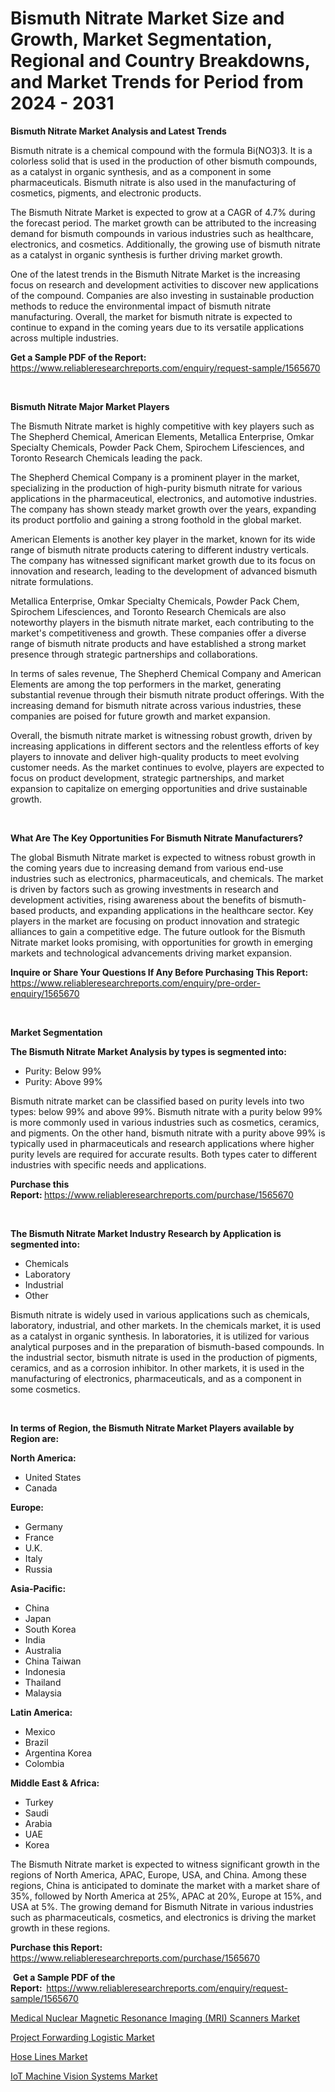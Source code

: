 <p><h1>Bismuth Nitrate Market Size and Growth, Market Segmentation, Regional and Country Breakdowns, and Market Trends for Period from 2024 -  2031</h1></p><p><strong>Bismuth Nitrate Market Analysis and Latest Trends</strong></p>
<p><p>Bismuth nitrate is a chemical compound with the formula Bi(NO3)3. It is a colorless solid that is used in the production of other bismuth compounds, as a catalyst in organic synthesis, and as a component in some pharmaceuticals. Bismuth nitrate is also used in the manufacturing of cosmetics, pigments, and electronic products.</p><p>The Bismuth Nitrate Market is expected to grow at a CAGR of 4.7% during the forecast period. The market growth can be attributed to the increasing demand for bismuth compounds in various industries such as healthcare, electronics, and cosmetics. Additionally, the growing use of bismuth nitrate as a catalyst in organic synthesis is further driving market growth.</p><p>One of the latest trends in the Bismuth Nitrate Market is the increasing focus on research and development activities to discover new applications of the compound. Companies are also investing in sustainable production methods to reduce the environmental impact of bismuth nitrate manufacturing. Overall, the market for bismuth nitrate is expected to continue to expand in the coming years due to its versatile applications across multiple industries.</p></p>
<p><strong>Get a Sample PDF of the Report:&nbsp;</strong> <a href="https://www.reliableresearchreports.com/enquiry/request-sample/1565670">https://www.reliableresearchreports.com/enquiry/request-sample/1565670</a></p>
<p>&nbsp;</p>
<p><strong>Bismuth Nitrate Major Market Players</strong></p>
<p><p>The Bismuth Nitrate market is highly competitive with key players such as The Shepherd Chemical, American Elements, Metallica Enterprise, Omkar Specialty Chemicals, Powder Pack Chem, Spirochem Lifesciences, and Toronto Research Chemicals leading the pack.</p><p>The Shepherd Chemical Company is a prominent player in the market, specializing in the production of high-purity bismuth nitrate for various applications in the pharmaceutical, electronics, and automotive industries. The company has shown steady market growth over the years, expanding its product portfolio and gaining a strong foothold in the global market.</p><p>American Elements is another key player in the market, known for its wide range of bismuth nitrate products catering to different industry verticals. The company has witnessed significant market growth due to its focus on innovation and research, leading to the development of advanced bismuth nitrate formulations.</p><p>Metallica Enterprise, Omkar Specialty Chemicals, Powder Pack Chem, Spirochem Lifesciences, and Toronto Research Chemicals are also noteworthy players in the bismuth nitrate market, each contributing to the market's competitiveness and growth. These companies offer a diverse range of bismuth nitrate products and have established a strong market presence through strategic partnerships and collaborations.</p><p>In terms of sales revenue, The Shepherd Chemical Company and American Elements are among the top performers in the market, generating substantial revenue through their bismuth nitrate product offerings. With the increasing demand for bismuth nitrate across various industries, these companies are poised for future growth and market expansion.</p><p>Overall, the bismuth nitrate market is witnessing robust growth, driven by increasing applications in different sectors and the relentless efforts of key players to innovate and deliver high-quality products to meet evolving customer needs. As the market continues to evolve, players are expected to focus on product development, strategic partnerships, and market expansion to capitalize on emerging opportunities and drive sustainable growth.</p></p>
<p>&nbsp;</p>
<p><strong>What Are The Key Opportunities For Bismuth Nitrate Manufacturers?</strong></p>
<p><p>The global Bismuth Nitrate market is expected to witness robust growth in the coming years due to increasing demand from various end-use industries such as electronics, pharmaceuticals, and chemicals. The market is driven by factors such as growing investments in research and development activities, rising awareness about the benefits of bismuth-based products, and expanding applications in the healthcare sector. Key players in the market are focusing on product innovation and strategic alliances to gain a competitive edge. The future outlook for the Bismuth Nitrate market looks promising, with opportunities for growth in emerging markets and technological advancements driving market expansion.</p></p>
<p><strong>Inquire or Share Your Questions If Any Before Purchasing This Report:</strong> <a href="https://www.reliableresearchreports.com/enquiry/pre-order-enquiry/1565670">https://www.reliableresearchreports.com/enquiry/pre-order-enquiry/1565670</a></p>
<p>&nbsp;</p>
<p><strong>Market Segmentation</strong></p>
<p><strong>The Bismuth Nitrate Market Analysis by types is segmented into:</strong></p>
<p><ul><li>Purity: Below 99%</li><li>Purity: Above 99%</li></ul></p>
<p><p>Bismuth nitrate market can be classified based on purity levels into two types: below 99% and above 99%. Bismuth nitrate with a purity below 99% is more commonly used in various industries such as cosmetics, ceramics, and pigments. On the other hand, bismuth nitrate with a purity above 99% is typically used in pharmaceuticals and research applications where higher purity levels are required for accurate results. Both types cater to different industries with specific needs and applications.</p></p>
<p><strong>Purchase this Report:&nbsp;</strong><a href="https://www.reliableresearchreports.com/purchase/1565670">https://www.reliableresearchreports.com/purchase/1565670</a></p>
<p>&nbsp;</p>
<p><strong>The Bismuth Nitrate Market Industry Research by Application is segmented into:</strong></p>
<p><ul><li>Chemicals</li><li>Laboratory</li><li>Industrial</li><li>Other</li></ul></p>
<p><p>Bismuth nitrate is widely used in various applications such as chemicals, laboratory, industrial, and other markets. In the chemicals market, it is used as a catalyst in organic synthesis. In laboratories, it is utilized for various analytical purposes and in the preparation of bismuth-based compounds. In the industrial sector, bismuth nitrate is used in the production of pigments, ceramics, and as a corrosion inhibitor. In other markets, it is used in the manufacturing of electronics, pharmaceuticals, and as a component in some cosmetics.</p></p>
<p>&nbsp;</p>
<p><strong>In terms of Region, the Bismuth Nitrate Market Players available by Region are:</strong></p>
<p>
    <p> <strong> North America: </strong>
        <ul>
            <li>United States</li>
            <li>Canada</li>
        </ul>
        </p> 
    <p> <strong> Europe: </strong>
        <ul>
            <li>Germany</li>
            <li>France</li>
            <li>U.K.</li>
            <li>Italy</li>
            <li>Russia</li>
        </ul>
        </p> 
    <p> <strong> Asia-Pacific: </strong>
        <ul>
            <li>China</li>
            <li>Japan</li>
            <li>South Korea</li>
            <li>India</li>
            <li>Australia</li>
            <li>China Taiwan</li>
            <li>Indonesia</li>
            <li>Thailand</li>
            <li>Malaysia</li>
        </ul>
        </p> 
    <p> <strong> Latin America: </strong>
        <ul>
            <li>Mexico</li>
            <li>Brazil</li>
            <li>Argentina Korea</li>
            <li>Colombia</li>
        </ul>
        </p> 
    <p> <strong> Middle East & Africa: </strong>
        <ul>
            <li>Turkey</li>
            <li>Saudi</li>
            <li>Arabia</li>
            <li>UAE</li>
            <li>Korea</li>
        </ul>
    </p>
    </p>
<p><p>The Bismuth Nitrate market is expected to witness significant growth in the regions of North America, APAC, Europe, USA, and China. Among these regions, China is anticipated to dominate the market with a market share of 35%, followed by North America at 25%, APAC at 20%, Europe at 15%, and USA at 5%. The growing demand for Bismuth Nitrate in various industries such as pharmaceuticals, cosmetics, and electronics is driving the market growth in these regions.</p></p>
<p><strong>Purchase this Report: </strong><a href="https://www.reliableresearchreports.com/purchase/1565670">https://www.reliableresearchreports.com/purchase/1565670</a></p>
<p>&nbsp;<strong>Get a Sample PDF of the Report:&nbsp;&nbsp;</strong><a href="https://www.reliableresearchreports.com/enquiry/request-sample/1565670">https://www.reliableresearchreports.com/enquiry/request-sample/1565670</a></p>
<p><strong></strong></p>
<p><p><a href="https://view.publitas.com/reportprime-1/medical-nuclear-magnetic-resonance-imaging-mri-scanners-market-research-report-unlocks-analysis-on-the-market-financial-status-market-size-and-market-revenue-upto-2030/">Medical Nuclear Magnetic Resonance Imaging (MRI) Scanners Market</a></p><p><a href="https://lydian-appliance-61d.notion.site/Project-Forwarding-Logistic-Market-Size-Growth-and-Forecast-from-2024-2031-9775213b24264e49bffc61e995782288">Project Forwarding Logistic Market</a></p><p><a href="https://github.com/Sherrillcrooksxa8i18ucf2m/Market-Research-Report-List-1/blob/main/hose-lines-market.md">Hose Lines Market</a></p><p><a href="https://view.publitas.com/reportprime-1/iot-machine-vision-systems-market-size-evaluating-its-market-trends-growth-and-projections-2023-2030/">IoT Machine Vision Systems Market</a></p></p>